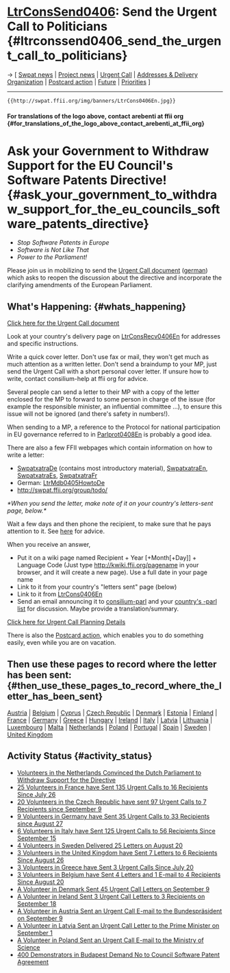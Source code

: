 # [LtrConsSend0406](LtrConsSend0406 "wikilink"): Send the Urgent Call to Politicians {#ltrconssend0406_send_the_urgent_call_to_politicians}

-\> \[ [ Swpat news](SwpatcninoEn "wikilink") \| [ Project
news](FfiiprojNewsEn "wikilink") \| [ Urgent
Call](LtrCons0406En "wikilink") \| [ Addresses & Delivery
Organization](LtrConsRecv0406En "wikilink") \| [ Postcard
action](Postkard0407En "wikilink") \| [ Future](SwpatFuturEn "wikilink")
\| [ Priorities](FfiiprojPriorEn "wikilink") \]

------------------------------------------------------------------------

```{=mediawiki}
{{http://swpat.ffii.org/img/banners/LtrCons0406En.jpg}}
```
#### For translations of the logo above, contact arebenti at ffii org {#for_translations_of_the_logo_above_contact_arebenti_at_ffii_org}

# Ask your Government to Withdraw Support for the EU Council\'s Software Patents Directive! {#ask_your_government_to_withdraw_support_for_the_eu_councils_software_patents_directive}

-   *Stop Software Patents in Europe*
-   *Software is Not Like That*
-   *Power to the Parliament!*

Please join us in mobilizing to send the [Urgent Call
document](http://swpat.ffii.org/letters/cons0406/LtrConsMinim0406.en.pdf "wikilink")
([german](http://swpat.ffii.org/letters/cons0406/LtrConsMinim0406.de.pdf "wikilink"))
which asks to reopen the discussion about the directive and incorporate
the clarifying amendments of the European Parliament.

## What\'s Happening: {#whats_happening}

[Click here for the Urgent Call
document](http://swpat.ffii.org/letters/cons0406/LtrConsMinim0406.en.pdf "wikilink")

Look at your country\'s delivery page on
[LtrConsRecv0406En](LtrConsRecv0406En "wikilink") for addresses and
specific instructions.

Write a quick cover letter. Don\'t use fax or mail, they won\'t get much
as much attention as a written letter. Don\'t send a braindump to your
MP, just send the Urgent Call with a short personal cover letter. If
unsure how to write, contact consilium-help at ffii org for advice.

Several people can send a letter to their MP with a copy of the letter
enclosed for the MP to forward to some person in charge of the issue
(for example the responsible minister, an influential committee \...),
to ensure this issue will not be ignored (and there\'s safety in
numbers!).

When sending to a MP, a reference to the Protocol for national
participation in EU governance referred to in
[Parlprot0408En](Parlprot0408En "wikilink") is probably a good idea.

There are also a few FFII webpages which contain information on how to
write a letter:

-   [SwpatxatraDe](SwpatxatraDe "wikilink") (contains most introductory
    material), [SwpatxatraEn](SwpatxatraEn "wikilink"),
    [SwpatxatraEs](SwpatxatraEs "wikilink"),
    [SwpatxatraFr](SwpatxatraFr "wikilink")
-   German: [LtrMdb0405HowtoDe](LtrMdb0405HowtoDe "wikilink")
-   <http://swpat.ffii.org/group/todo/>

*\*When you send the letter, make note of it on your country\'s
letters-sent page, below.\**

Wait a few days and then phone the recipient, to make sure that he pays
attention to it. See [ here](TelHowtoEn "wikilink") for advice.

When you receive an answer,

-   Put it on a wiki page named Recipient + Year \[+Month\[+Day\]\] +
    Language Code (Just type <http://kwiki.ffii.org/pagename> in your
    browser, and it will create a new page). Use a full date in your
    page name
-   Link to it from your country\'s \"letters sent\" page (below)
-   Link to it from [LtrCons0406En](LtrCons0406En "wikilink")
-   Send an email announcing it to
    [consilium-parl](http://lists.ffii.org/mailman/listinfo/consilium-parl "wikilink")
    and your [country\'s -parl
    list](http://lists.ffii.org/mailman/listinfo/ "wikilink") for
    discussion. Maybe provide a translation/summary.

[Click here for Urgent Call Planning
Details](http://kwiki.ffii.org/LtrCons0406En "wikilink")

There is also the [ Postcard action](Postkard0407En "wikilink"), which
enables you to do something easily, even while you are on vacation.

## Then use these pages to record where the letter has been sent: {#then_use_these_pages_to_record_where_the_letter_has_been_sent}

[ Austria](LtrConsSendAt0406De "wikilink") \| [
Belgium](LtrConsSendBe0406En "wikilink") \| [
Cyprus](LtrConsSendCy0406El "wikilink") \| [ Czech
Republic](LtrConsSendCz0406Cs "wikilink") \| [
Denmark](LtrConsSendDk0406Da "wikilink") \| [
Estonia](LtrConsSendEe0406Et "wikilink") \| [
Finland](LtrConsSendFi0406Fi "wikilink") \| [
France](LtrConsSendFr0406Fr "wikilink") \| [
Germany](LtrConsSendDe0406De "wikilink") \| [
Greece](LtrConsSendGr0406En "wikilink") \| [
Hungary](LtrConsSendHu0406Hu "wikilink") \| [
Ireland](LtrConsSendIe0406En "wikilink") \| [
Italy](LtrConsSendIt0406It "wikilink") \| [
Latvia](LtrConsSendLv0406Lv "wikilink") \| [
Lithuania](LtrConsSendLt0406Lt "wikilink") \| [
Luxembourg](LtrConsSendLu0406Fr "wikilink") \| [
Malta](LtrConsSendMt0406Mt? "wikilink") \| [
Netherlands](NlMot040701En "wikilink") \| [
Poland](LtrConsSendPl0406Pl "wikilink") \| [
Portugal](LtrConsSendPt0406Pt "wikilink") \| [
Spain](LtrConsSendEs0406Es "wikilink") \| [
Sweden](LtrConsSendSe0406Sv "wikilink") \| [ United
Kingdom](LtrConsSendUk0406En "wikilink")

## Activity Status {#activity_status}

-   [ Volunteers in the Netherlands Convinced the Dutch Parliament to
    Withdraw Support for the Directive](NlMot040701En "wikilink")
-   [ 25 Volunteers in France have Sent 135 Urgent Calls to 16
    Recipients Since July 26](LtrConsSendFr0406Fr "wikilink")
-   [ 20 Volunteers in the Czech Republic have sent 97 Urgent Calls to 7
    Recipients since September 9](LtrConsSendCz0406Cs "wikilink")
-   [ 9 Volunteers in Germany have Sent 35 Urgent Calls to 33 Recipients
    since August 27](LtrConsSendDe0406De "wikilink")
-   [ 6 Volunteers in Italy have Sent 125 Urgent Calls to 56 Recipients
    Since September 15](LtrConsSendIt0406It "wikilink")
-   [ 4 Volunteers in Sweden Delivered 25 Letters on August
    20](LtrConsSendSe0406Sv "wikilink")
-   [ 3 Volunteers in the United Kingdom have Sent 7 Letters to 6
    Recipients Since August 26](LtrConsSendUk0406En "wikilink")
-   [ 3 Volunteers in Greece have Sent 3 Urgent Calls Since July
    20](LtrConsSendGr0406En "wikilink")
-   [ 3 Volunteers in Belgium have Sent 4 Letters and 1 E-mail to 4
    Recipients Since August 20](LtrConsSendBe0406En "wikilink")
-   [ A Volunteer in Denmark Sent 45 Urgent Call Letters on September
    9](LtrConsSendDk0406Da "wikilink")
-   [ A Volunteer in Ireland Sent 3 Urgent Call Letters to 3 Recipients
    on September 18](LtrConsSendIe0406En "wikilink")
-   [ A Volunteer in Austria Sent an Urgent Call E-mail to the
    Bundespräsident on September 9](LtrConsSendAt0406De "wikilink")
-   [ A Volunteer in Latvia Sent an Urgent Call Letter to the Prime
    Minister on September 1](LtrConsSendLv0406Lv "wikilink")
-   [ A Volunteer in Poland Sent an Urgent Call E-mail to the Ministry
    of Science](LtrConsSendPl0406Pl "wikilink")
-   [ 400 Demonstrators in Budapest Demand No to Council Software Patent
    Agreement](Budapest040824En "wikilink")
